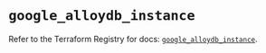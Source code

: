 # `google_alloydb_instance`

Refer to the Terraform Registry for docs: [`google_alloydb_instance`](https://registry.terraform.io/providers/hashicorp/google-beta/6.36.0/docs/resources/google_alloydb_instance).
